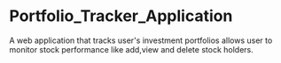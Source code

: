 # Portfolio_Tracker_Application
A web application that tracks user's investment portfolios allows user to monitor stock performance like add,view and delete stock holders.
